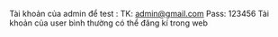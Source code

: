 Tài khoản của admin để test : 
TK: admin@gmail.com
Pass: 123456
Tài khoản của user bình thường có thể đăng kí trong web
